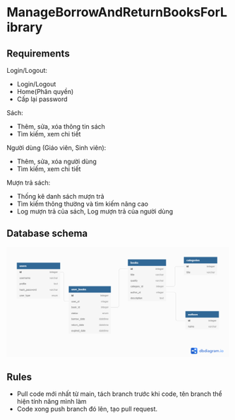 # ManageBorrowAndReturnBooksForLibrary

## Requirements
Login/Logout: 

- Login/Logout
- Home(Phân quyền)
- Cấp lại password

Sách:
- Thêm, sửa, xóa thông tin sách
- Tìm kiếm, xem chi tiết

Người dùng (Giáo viên, Sinh viên):
- Thêm, sửa, xóa người dùng
- Tìm kiếm, xem chi tiết

Mượn trả sách:
- Thống kê danh sách mượn trả
- Tìm kiếm thông thường và tìm kiếm nâng cao
- Log mượn trả của sách, Log mượn trả của người dùng


## Database schema
![database schema](/public/images/manage_library.png)

## Rules
- Pull code mới nhất từ main, tách branch trước khi code, tên branch thể hiện tính năng mình làm
- Code xong push branch đó lên, tạo pull request.

